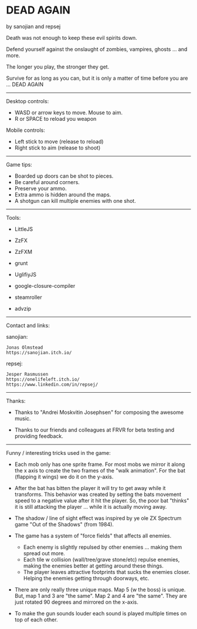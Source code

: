 DEAD AGAIN
=====

by sanojian and repsej


Death was not enough to keep these evil spirits down.  

Defend yourself against the onslaught of zombies, vampires, ghosts ... and more.   

The longer you play, the stronger they get.  

Survive for as long as you can, but it is only a matter of time before you are ... DEAD AGAIN


----------------------------------

Desktop controls:

 - WASD or arrow keys to move.  Mouse to aim.
 - R or SPACE to reload you weapon

Mobile controls:

 - Left stick to move (release to reload)
 - Right stick to aim (release to shoot)

----------------------------------

Game tips:

 - Boarded up doors can be shot to pieces.
 - Be careful around corners.
 - Preserve your ammo.  
 - Extra ammo is hidden around the maps.
 - A shotgun can kill multiple enemies with one shot.

----------------------------------

Tools:

 - LittleJS
 - ZzFX
 - ZzFXM

 - grunt
 - UglifiyJS
 - google-closure-compiler
 - steamroller
 - advzip

----------------------------------

Contact and links:

sanojian:

	Jonas Olmstead
	https://sanojian.itch.io/


repsej:

	Jesper Rasmussen
	https://onelifeleft.itch.io/
	https://www.linkedin.com/in/repsej/


----------------------------------

Thanks:

 - Thanks to "Andrei Moskvitin Josephsen" for composing the awesome music.

 - Thanks to our friends and colleagues at FRVR for beta testing and providing feedback.



---------------------------------

Funny / interesting tricks used in the game:

 - Each mob only has one sprite frame.  For most mobs we mirror it along the x axis to create the two frames of the "walk animation".  For the bat (flapping it wings) we do it on the y-axis.

 - After the bat has bitten the player it will try to get away while it transforms.  This behavior was created by setting the bats movement speed to a negative value after it hit the player.  So, the poor bat "thinks" it is still attacking the player ... while it is actually moving away.

 - The shadow / line of sight effect was inspired by ye ole ZX Spectrum game "Out of the Shadows" (from 1984).

 - The game has a system of "force fields" that affects all enemies.  
	- Each enemy is slightly repulsed by other enemies ... making them spread out more.  
	- Each tile w collision (wall/tree/grave stone/etc) repulse enemies, making the enemies better at getting around these things. 
	- The player leaves attractive footprints that sucks the enemies closer.  Helping the enemies getting through doorways, etc.

 - There are only really three unique maps.  Map 5 (w the boss) is unique.  But, map 1 and 3 are "the same".  Map 2 and 4 are "the same".  They are just rotated 90 degrees and mirrored on the x-axis.

 - To make the gun sounds louder each sound is played multiple times on top of each other. 
